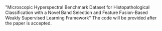 "Microscopic Hyperspectral Benchmark Dataset for Histopathological Classification with a Novel Band Selection and Feature Fusion-Based Weakly Supervised Learning Framework"
The code will be provided after the paper is accepted.
